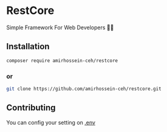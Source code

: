 # RestCore
Simple Framework For Web Developers 👨‍💻

## Installation
```bash
composer require amirhossein-ceh/restcore
```
### or

```bash
git clone https://github.com/amirhossein-ceh/restcore.git
```

## Contributing
You can config your setting on [.env](https://github.com/amirhossein-ceh/restcore/blob/master/.env)
